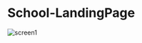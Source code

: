 # School-LandingPage

![screen1](https://user-images.githubusercontent.com/96689375/177055975-530decda-0746-4bbf-9363-bf7f7a93d0d9.jpg)
